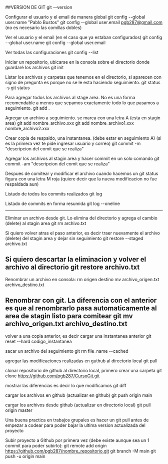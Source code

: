 ##VERSION DE GIT
git --version

Configurar el usuario y el email de manera global
git config --global user.name "Pablo Bustos"
git config --global user.email pgb287@gmail.com    (no es necesario las comillas dobles)

Ver el usuario y el email (en el caso que ya estaban configurados)
git config --global user.name
git config --global user.email

Ver todas las configuraciones
git config --list

Iniciar un repositorio, ubicarse en la consola sobre el directorio donde guardaré los archivos
git init

Listar los archivos y carpetas que tenemos en el directorio, si aparecen con signo de pregunta es porque no se le esta haciendo seguimiento.
git status -s
git status

Para agregar todos los archivos al stage area. No es una forma recomendable a menos que sepamos exactamente todo lo que pasamos a seguimiento.
git add .

Agregar un archivo a seguimiento. se marca con una letra A (esta en stagin area)
git add nombre_archivo.xxx
git add nombre_archivo1.xxx nombre_archivo2.xxx

Crear copia de respaldo, una instantanea. (debe estar en seguimiento A) (si es la primera vez te pide ingresar usuario y correo)
git commit -m "descripcion del comit que se realiza"

Agregar los archivos al stagin area y hacer commit en un solo comando
git commit -am "descripcion del comit que se realiza"

Despues de comitear y modificar el archivo cuando hacemos un git status figura con una letra M roja (quiere decir que la nueva modificacion no fue respaldada aun)

Listado de todos los commits realizados
git log

Listado de commits en forma resumida
git log --oneline

-----------------------
Eliminar un archivo desde git. Lo elimina del directorio y agrega el cambio (delete) al stagin area
git rm archivo.txt

Si quiero volver atras el paso anterior, es decir traer nuevamente el archivo (delete) del stagin area y dejar sin seguimiento 
git restore --staged archivo.txt

Si quiero descartar la eliminacion y volver el archivo al directorio 
git restore archivo.txt
------------------------
Renombrar un archivo en consola: rm origen destino
mv archivo_origen.txt archivo_destino.txt

Renombrar con git. La diferencia con el anterior es que al renombrarlo pasa automaticamente al area de stagin listo para comitear
git mv archivo_origen.txt archivo_destino.txt
-------------------------

volver a una copia anterior, es decir cargar una instantanea anterior
git reset --hard codigo_instantanea

sacar un archivo del seguimiento
git rm file_name --cached

agregar las modificaciones realizadas en guthub al directorio local
git pull

clonar repositorio de github al directorio local, primero crear una carpeta 
git clone https://github.com/pgb287/CursoGit.git

mostrar las diferencias es decir lo que modificamos
git diff

cargar los archivos en github (actualizar en github)
git push origin main

cargar los archivos desde github (actualizar en directorio local)
git pull origin master

Una buena practica en trabajos grupales es hacer un git pull antes de empezar a codear para poder bajar la ultima version actualizada del proyecto

Subir proyecto a Github por primera vez (debe existe aunque sea un 1 commit para poder subirlo):
git remote add origin https://github.com/pgb287/nombre_repositorio.git
git branch -M main
git push -u origin main

